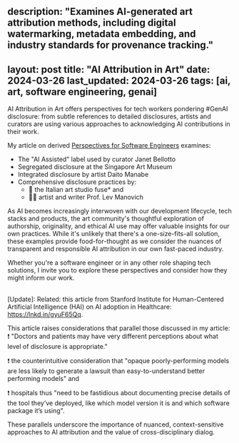 description: "Examines AI-generated art attribution methods, including digital watermarking, metadata embedding, and industry standards for provenance tracking."
---
layout: post
title: "AI Attribution in Art"
date: 2024-03-26
last_updated: 2024-03-26
tags: [ai, art, software engineering, genai]
---

AI Attribution in Art offers perspectives for tech workers pondering #GenAI disclosure: from subtle references to detailed disclosures, artists and curators are using various approaches to acknowledging AI contributions in their work. 

My article on derived [Perspectives for Software Engineers](https://www.linkedin.com/posts/nilsdurner_genai-modernart-generativeai-activity-7178137327582519297-tv7J?utm_source=share&utm_medium=member_desktop) examines:
* The "AI Assisted" label used by curator Janet Bellotto
* Segregated disclosure at the Singapore Art Museum
* Integrated disclosure by artist Daito Manabe
* Comprehensive disclosure practices by:
    * 🌠 the Italian art studio fuse* and
    * 👨‍🎨 artist and writer Prof. Lev Manovich

As AI becomes increasingly interwoven with our development lifecycle, tech stacks and products, the art community's thoughtful exploration of authorship, originality, and ethical AI use may offer valuable insights for our own practices. While it's unlikely that there's a one-size-fits-all solution, these examples provide food-for-thought as we consider the nuances of transparent and responsible AI attribution in our own fast-paced industry.

Whether you're a software engineer or in any other role shaping tech solutions, I invite you to explore these perspectives and consider how they might inform our work.

\
[Update]: Related: this article from Stanford Institute for Human-Centered Artificial Intelligence (HAI) on AI adoption in Healthcare: https://lnkd.in/gyuF65Qq. 

This article raises considerations that parallel those discussed in my article: \
❗ "Doctors and patients may have very different perceptions about what level of disclosure is appropriate."

❗ the counterintuitive consideration that "opaque poorly-performing models are less likely to generate a lawsuit than easy-to-understand better performing models" and

❗ hospitals thus "need to be fastidious about documenting precise details of the tool they’ve deployed, like which model version it is and which software package it’s using". 

These parallels underscore the importance of nuanced, context-sensitive approaches to AI attribution and the value of cross-disciplinary dialog.